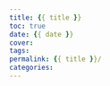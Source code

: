 ```yaml
---
title: {{ title }}
toc: true
date: {{ date }}
cover: 
tags:
permalink: {{ title }}/
categories: 
---
```

